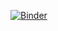 [![Binder](https://mybinder.org/badge_logo.svg)](https://mybinder.org/v2/gh/jeradmelgard/HTM_CAPM/main?labpath=GIT_CAPM+%281%29.ipynb)
